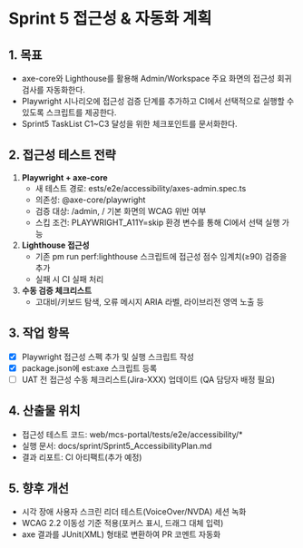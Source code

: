 # Sprint 5 접근성 & 자동화 계획

## 1. 목표
- axe-core와 Lighthouse를 활용해 Admin/Workspace 주요 화면의 접근성 회귀 검사를 자동화한다.
- Playwright 시나리오에 접근성 검증 단계를 추가하고 CI에서 선택적으로 실행할 수 있도록 스크립트를 제공한다.
- Sprint5 TaskList C1~C3 달성을 위한 체크포인트를 문서화한다.

## 2. 접근성 테스트 전략
1. **Playwright + axe-core**
   - 새 테스트 경로: 	ests/e2e/accessibility/axes-admin.spec.ts
   - 의존성: @axe-core/playwright
   - 검증 대상: /admin, / 기본 화면의 WCAG 위반 여부
   - 스킵 조건: PLAYWRIGHT_A11Y=skip 환경 변수를 통해 CI에서 선택 실행 가능
2. **Lighthouse 접근성**
   - 기존 
pm run perf:lighthouse 스크립트에 접근성 점수 임계치(≥90) 검증을 추가
   - 실패 시 CI 실패 처리
3. **수동 검증 체크리스트**
   - 고대비/키보드 탐색, 오류 메시지 ARIA 라벨, 라이브리전 영역 노출 등

## 3. 작업 항목
- [x] Playwright 접근성 스펙 추가 및 실행 스크립트 작성
- [x] package.json에 	est:axe 스크립트 등록
- [ ] UAT 전 접근성 수동 체크리스트(Jira-XXX) 업데이트 (QA 담당자 배정 필요)

## 4. 산출물 위치
- 접근성 테스트 코드: web/mcs-portal/tests/e2e/accessibility/*
- 실행 문서: docs/sprint/Sprint5_AccessibilityPlan.md
- 결과 리포트: CI 아티팩트(추가 예정)

## 5. 향후 개선
- 시각 장애 사용자 스크린 리더 테스트(VoiceOver/NVDA) 세션 녹화
- WCAG 2.2 이동성 기준 적용(포커스 표시, 드래그 대체 입력)
- axe 결과를 JUnit(XML) 형태로 변환하여 PR 코멘트 자동화
